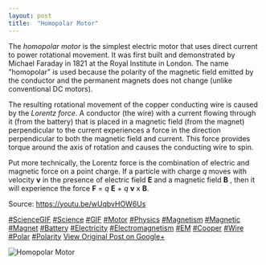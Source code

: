 ```yaml
---
layout: post
title:  "Homopolar Motor"
---
```


The _homopolar motor_ is the simplest electric motor that uses direct current to power rotational movement. It was first built and demonstrated by Michael Faraday in 1821 at the Royal Institute in London. The name  "homopolar" is used because the polarity of the magnetic field emitted by the conductor and the permanent magnets does not change (unlike conventional DC motors).  
  
The resulting rotational movement of the copper conducting wire is caused by the _Lorentz force_. A conductor (the wire) with a current flowing through it (from the battery) that is placed in a magnetic field (from the magnet) perpendicular to the current experiences a force in the direction perpendicular to both the magnetic field and current. This force provides torque around the axis of rotation and causes the conducting wire to spin.  
  
Put more technically, the Lorentz force is the combination of electric and magnetic force on a point charge. If a particle with charge _q_ moves with velocity **v** in the presence of electric field **E** and a magnetic field **B** , then it will experience the force **F** = _q_ **E** \+ _q_ **v** x **B**.  
  
Source: <https://youtu.be/wUqbvHOW6Us>  
  
[#ScienceGIF](https://plus.google.com/s/%23ScienceGIF/posts) [#Science](https://plus.google.com/s/%23Science/posts) [#GIF](https://plus.google.com/s/%23GIF/posts) [#Motor](https://plus.google.com/s/%23Motor/posts) [#Physics](https://plus.google.com/s/%23Physics/posts) [#Magnetism](https://plus.google.com/s/%23Magnetism/posts) [#Magnetic](https://plus.google.com/s/%23Magnetic/posts) [#Magnet](https://plus.google.com/s/%23Magnet/posts) [#Battery](https://plus.google.com/s/%23Battery/posts) [#Electricity](https://plus.google.com/s/%23Electricity/posts) [#Electromagnetism](https://plus.google.com/s/%23Electromagnetism/posts) [#EM](https://plus.google.com/s/%23EM/posts) [#Cooper](https://plus.google.com/s/%23Cooper/posts) [#Wire](https://plus.google.com/s/%23Wire/posts) [#Polar](https://plus.google.com/s/%23Polar/posts) [#Polarity](https://plus.google.com/s/%23Polarity/posts)
[View Original Post on Google+](https://plus.google.com/+ColinSullender/posts/SozUogUSzsh)

![Homopolar Motor](https://i.imgur.com/Fxy8TUj.gif)
